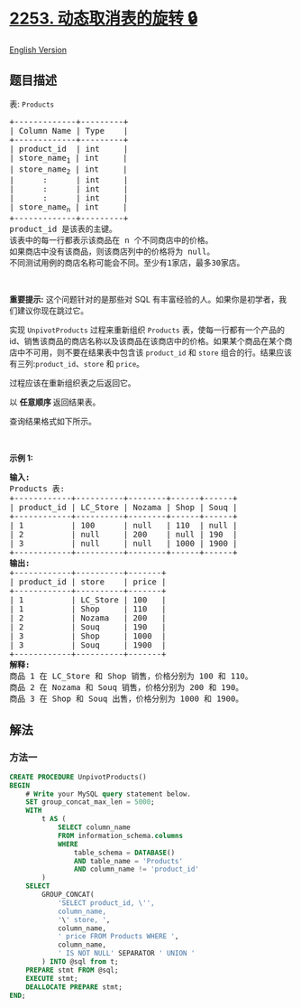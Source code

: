 # [2253. 动态取消表的旋转 🔒](https://leetcode.cn/problems/dynamic-unpivoting-of-a-table)

[English Version](/solution/2200-2299/2253.Dynamic%20Unpivoting%20of%20a%20Table/README_EN.md)

<!-- tags:数据库 -->

<!-- difficulty:困难 -->

## 题目描述

<!-- 这里写题目描述 -->

<p>表: <code>Products</code></p>

<pre>
+-------------+---------+
| Column Name | Type    |
+-------------+---------+
| product_id  | int     |
| store_name<sub>1</sub> | int     |
| store_name<sub>2</sub> | int     |
|      :      | int     |
|      :      | int     |
|      :      | int     |
| store_name<sub>n</sub> | int     |
+-------------+---------+
product_id 是该表的主键。
该表中的每一行都表示该商品在 n 个不同商店中的价格。
如果商店中没有该商品，则该商店列中的价格将为 null。
不同测试用例的商店名称可能会不同。至少有1家店，最多30家店。
</pre>

<p>&nbsp;</p>

<p><strong>重要提示:</strong> 这个问题针对的是那些对 SQL 有丰富经验的人。如果你是初学者，我们建议你现在跳过它。</p>

<p>实现 <code>UnpivotProducts</code> 过程来重新组织 <code>Products</code> 表，使每一行都有一个产品的 id、销售该商品的商店名称以及该商品在该商店中的价格。如果某个商品在某个商店中不可用，则不要在结果表中包含该 <code>product_id</code> 和 <code>store</code> 组合的行。结果应该有三列:<code>product_id</code>、<code>store</code> 和 <code>price</code>。</p>

<p>过程应该在重新组织表之后返回它。</p>

<p data-group="1-1">以 <strong>任意顺序&nbsp;</strong>返回结果表。</p>

<p>查询结果格式如下所示。</p>

<p>&nbsp;</p>

<p><strong>示例 1:</strong></p>

<pre>
<strong>输入:</strong> 
Products 表:
+------------+----------+--------+------+------+
| product_id | LC_Store | Nozama | Shop | Souq |
+------------+----------+--------+------+------+
| 1          | 100      | null   | 110  | null |
| 2          | null     | 200    | null | 190  |
| 3          | null     | null   | 1000 | 1900 |
+------------+----------+--------+------+------+
<strong>输出:</strong> 
+------------+----------+-------+
| product_id | store    | price |
+------------+----------+-------+
| 1          | LC_Store | 100   |
| 1          | Shop     | 110   |
| 2          | Nozama   | 200   |
| 2          | Souq     | 190   |
| 3          | Shop     | 1000  |
| 3          | Souq     | 1900  |
+------------+----------+-------+
<strong>解释:</strong> 
商品 1 在 LC_Store 和 Shop 销售，价格分别为 100 和 110。
商品 2 在 Nozama 和 Souq 销售，价格分别为 200 和 190。
商品 3 在 Shop 和 Souq 出售，价格分别为 1000 和 1900。</pre>

## 解法

### 方法一

<!-- tabs:start -->

```sql
CREATE PROCEDURE UnpivotProducts()
BEGIN
    # Write your MySQL query statement below.
    SET group_concat_max_len = 5000;
    WITH
        t AS (
            SELECT column_name
            FROM information_schema.columns
            WHERE
                table_schema = DATABASE()
                AND table_name = 'Products'
                AND column_name != 'product_id'
        )
    SELECT
        GROUP_CONCAT(
            'SELECT product_id, \'',
            column_name,
            '\' store, ',
            column_name,
            ' price FROM Products WHERE ',
            column_name,
            ' IS NOT NULL' SEPARATOR ' UNION '
        ) INTO @sql from t;
    PREPARE stmt FROM @sql;
    EXECUTE stmt;
    DEALLOCATE PREPARE stmt;
END;
```

<!-- tabs:end -->

<!-- end -->
